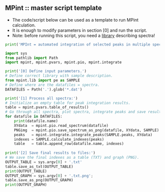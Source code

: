 MPint :: master script template
-------------------------------

* The code/script below can be used as a template to run MPint calculation.
* It is enough to modify parameters in section [0] and run the script.
* Note: before running this script,
  you need a [library](.\pe.md) describing spectra!

```python
print('MPInt = automated integration of selected peaks in multiple spectra')

import sys
from pathlib import Path
import mpint, mpint.pvars, mpint.pio, mpint.integrate

print('[0] Define input parameters.')
# Define correct library with sample description.
from mpint.lib import pe as SAMPLE
# Define where are the datafiles = spectra.
DATAFILES = Path('.').glob('*.dat')

print('[1] Process all spectra:')
# Initialize an empty table for peak integration results.
table = mpint.pvars.table_of_results()
# Go through all spectra, plot spectra, integrate peaks and save results...
for datafile in DATAFILES:
	print(datafile.name)
	XYdata  = mpint.pio.read_spectrum(datafile)
	PNGimg  = mpint.pio.save_spectrum_as_png(datafile, XYdata, SAMPLE)
	peaks   = mpint.integrate.integrate_peaks(SAMPLE.peaks, XYdata)
	indexes = SAMPLE.calculate_indexes(peaks)
	table   = table.append_row(datafile.name, indexes)
	
print('[2] Save final results to files:')
# We save the final indexes as a table (TXT) and graph (PNG).
OUTPUT_TABLE = sys.argv[0] + '.txt' 
table.save_as_txt(OUTPUT_TABLE) 
print(OUTPUT_TABLE)
OUTPUT_GRAPH = sys.argv[0] + '.txt.png';
table.save_as_png(OUTPUT_GRAPH)
print(OUTPUT_GRAPH)
```